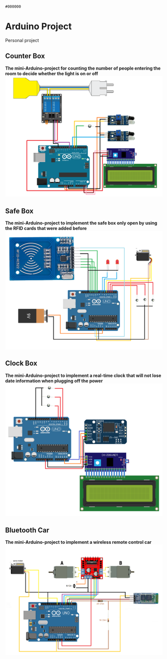 `#000000`
# Arduino Project
 Personal project

## Counter Box
**The mini-Arduino-project for counting the number of people entering the room to decide whether the light is on or off** \
![Schematic of system](/Counter-Box/Schematic.png)

## Safe Box
**The mini-Arduino-project to implement the safe box only open by using the RFID cards that were added before** \
![Schematic of system](/Safe-Box/Schematic.png)

## Clock Box
**The mini-Arduino-project to implement a real-time clock that will not lose date information when plugging off the power** \
![Schematic of system](/Clock-Box/Schematic.png)

## Bluetooth Car
**The mini-Arduino-project to implement a wireless remote control car** \
![Schematic of system](/Bluetooth-Car/Schematic.png)